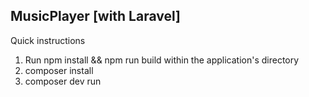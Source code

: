 ## MusicPlayer [with Laravel]
Quick instructions
1. Run npm install && npm run build within the application's directory
2. composer install
3. composer dev run
